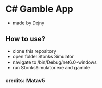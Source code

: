 # C# Gamble App
- made by Dejny
## How to use?
- clone this repository
- open folder Stonks Simulator
- navigate to /bin/Debug/net6.0-windows
- run StonksSimulator.exe and gamble

### credits: Matav5

